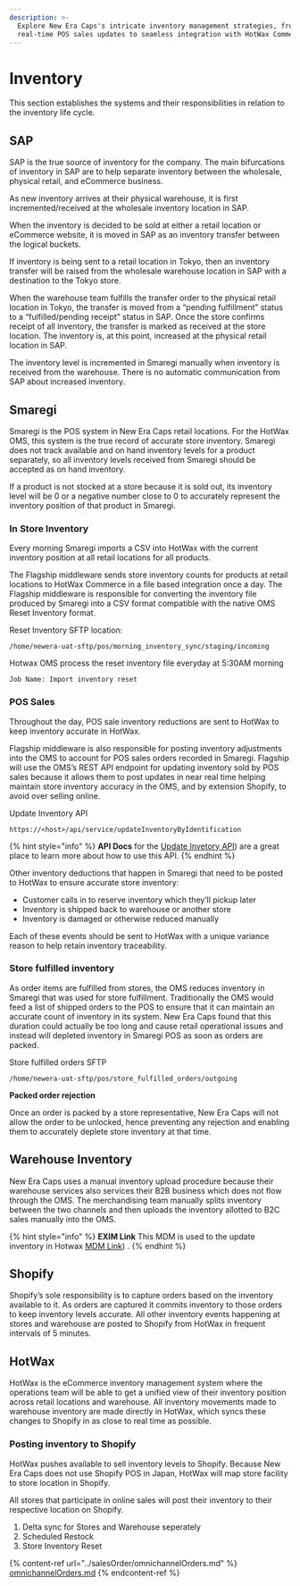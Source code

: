 ```yaml
---
description: >-
  Explore New Era Caps's intricate inventory management strategies, from
  real-time POS sales updates to seamless integration with HotWax Commerce.
---
```


# Inventory

This section establishes the systems and their responsibilities in relation to the inventory life cycle.

## SAP
SAP is the true source of inventory for the company. The main bifurcations of inventory in SAP are to help separate inventory between the wholesale, physical retail, and eCommerce business.

As new inventory arrives at their physical warehouse, it is first incremented/received at the wholesale inventory location in SAP.

When the inventory is decided to be sold at either a retail location or eCommerce website, it is moved in SAP as an inventory transfer between the logical buckets.

If inventory is being sent to a retail location in Tokyo, then an inventory transfer will be raised from the wholesale warehouse location in SAP with a destination to the Tokyo store.

When the warehouse team fulfills the transfer order to the physical retail location in Tokyo, the transfer is moved from a “pending fulfillment” status to a “fulfilled/pending receipt” status in SAP. Once the store confirms receipt of all inventory, the transfer is marked as received at the store location. The inventory is, at this point, increased at the physical retail location in SAP.

The inventory level is incremented in Smaregi manually when inventory is received from the warehouse. There is no automatic communication from SAP about increased inventory.

## Smaregi
Smaregi is the POS system in New Era Caps retail locations. For the HotWax OMS, this system is the true record of accurate store inventory. Smaregi does not track available and on hand inventory levels for a product separately, so all inventory levels received from Smaregi should be accepted as on hand inventory.

If a product is not stocked at a store because it is sold out, its inventory level will be 0 or a negative number close to 0 to accurately represent the inventory position of that product in Smaregi.

### In Store Inventory
Every morning Smaregi imports a CSV into HotWax with the current inventory position at all retail locations for all products.

The Flagship middleware sends store inventory counts for products at retail locations to HotWax Commerce in a file based integration once a day. The Flagship middleware is responsible for converting the inventory file produced by Smaregi into a CSV format compatible with the native OMS Reset Inventory format.

Reset Inventory SFTP location:

```
/home/newera-uat-sftp/pos/morning_inventory_sync/staging/incoming
```
Hotwax OMS process the reset inventory file everyday at 5:30AM morning
```
Job Name: Import inventory reset
```

### POS Sales

Throughout the day, POS sale inventory reductions are sent to HotWax to keep inventory accurate in HotWax.

Flagship middleware is also responsible for posting inventory adjustments into the OMS to account for POS sales orders recorded in Smaregi. Flagship will use the OMS’s REST API endpoint for updating inventory sold by POS sales because it allows them to post updates in near real time helping maintain store inventory accuracy in the OMS, and by extension Shopify, to avoid over selling online.

Update Inventory API

```
https://<host>/api/service/updateInventoryByIdentification
```

{% hint style="info" %}
**API Docs** for the [Update Invetory API](\[udpateInvAPI]\(https://docs.hotwax.co/documents/integrate-with-hotwax/hotwax-commerce-api-and-data-feeds/inventory/update-inventory)) are a great place to learn more about how to use this API.
{% endhint %}

Other inventory deductions that happen in Smaregi that need to be posted to HotWax to ensure accurate store inventory:
- Customer calls in to reserve inventory which they’ll pickup later
- Inventory is shipped back to warehouse or another store
- Inventory is damaged or otherwise reduced manually

Each of these events should be sent to HotWax with a unique variance reason to help retain inventory traceability.


### Store fulfilled inventory

As order items are fulfilled from stores, the OMS reduces inventory in Smaregi that was used for store fulfillment. Traditionally the OMS would feed a list of shipped orders to the POS to ensure that it can maintain an accurate count of inventory in its system. New Era Caps found that this duration could actually be too long and cause retail operational issues and instead will depleted inventory in Smaregi POS as soon as orders are packed.

Store fulfilled orders SFTP

```
/home/newera-uat-sftp/pos/store_fulfilled_orders/outgoing
```

**Packed order rejection**

Once an order is packed by a store representative, New Era Caps will not allow the order to be unlocked, hence preventing any rejection and enabling them to accurately deplete store inventory at that time.

## Warehouse Inventory

New Era Caps uses a manual inventory upload procedure because their warehouse services also services their B2B business which does not flow through the OMS. The merchandising team manually splits inventory between the two channels and then uploads the inventory allotted to B2C sales manually into the OMS.

{% hint style="info" %}
**EXIM Link** This MDM is used to the update inventory in Hotwax [MDM Link](\[MDM]\(https://newera-uat.hotwax.io/commerce/control/ShopifyImportData?configId=IMP_INV_VAR_SHOPIFY)) .
{% endhint %}

## Shopify
Shopify’s sole responsibility is to capture orders based on the inventory available to it. As orders are captured it commits inventory to those orders to keep inventory levels accurate. All other inventory events happening at stores and warehouse are posted to Shopify from HotWax in frequent intervals of 5 minutes.

## HotWax
HotWax is the eCommerce inventory management system where the operations team will be able to get a unified view of their inventory position across retail locations and warehouse. All inventory movements made to warehouse inventory are made directly in HotWax, which syncs these changes to Shopify in as close to real time as possible.

### Posting inventory to Shopify

HotWax pushes available to sell inventory levels to Shopify. Because New Era Caps does not use Shopify POS in Japan, HotWax will map store facility to store location in Shopify.

All stores that participate in online sales will post their inventory to their respective location on Shopify. 

1. Delta sync for Stores and Warehouse seperately
2. Scheduled Restock
3. Store Inventory Reset

{% content-ref url="../salesOrder/omnichannelOrders.md" %}
[omnichannelOrders.md](../salesOrder/omnichannelOrders.md)
{% endcontent-ref %}
